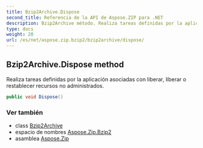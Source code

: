 ```yaml
---
title: Bzip2Archive.Dispose
second_title: Referencia de la API de Aspose.ZIP para .NET
description: Bzip2Archive método. Realiza tareas definidas por la aplicación asociadas con liberar liberar o restablecer recursos no administrados.
type: docs
weight: 20
url: /es/net/aspose.zip.bzip2/bzip2archive/dispose/
---
```

## Bzip2Archive.Dispose method

Realiza tareas definidas por la aplicación asociadas con liberar, liberar o restablecer recursos no administrados.

```csharp
public void Dispose()
```

### Ver también

* class [Bzip2Archive](../)
* espacio de nombres [Aspose.Zip.Bzip2](../../bzip2archive/)
* asamblea [Aspose.Zip](../../../)


